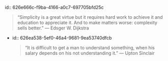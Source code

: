 id:: 626e666c-f9ba-4166-a0c7-697705bfd25c
> “Simplicity is a great virtue but it requires hard work to achieve it and education to appreciate it. And to make matters worse: complexity sells better.” — Edsger W. Dijkstra

- id:: 626ea538-5ef0-46a4-9681-9ea53740dfcb
  >  “It is difficult to get a man to understand something, when his salary depends on his not understanding it.” — Upton Sinclair